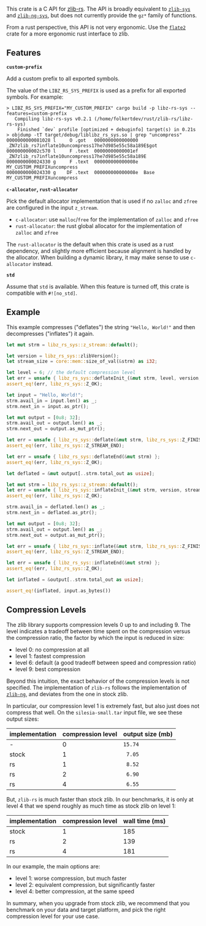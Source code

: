 This crate is a C API for [zlib-rs](https://docs.rs/zlib-rs/latest/zlib_rs/). The API is broadly equivalent to [`zlib-sys`](https://docs.rs/libz-sys/latest/libz_sys/) and [`zlib-ng-sys`](https://docs.rs/libz-ng-sys/latest/libz_ng_sys/), but does not currently provide the `gz*` family of functions.

From a rust perspective, this API is not very ergonomic. Use the [`flate2`](https://crates.io/crates/flate2) crate for a more
ergonomic rust interface to zlib.

## Features

**`custom-prefix`**

Add a custom prefix to all exported symbols.

The value of the `LIBZ_RS_SYS_PREFIX` is used as a prefix for all exported symbols. For example:

```ignore
> LIBZ_RS_SYS_PREFIX="MY_CUSTOM_PREFIX" cargo build -p libz-rs-sys --features=custom-prefix
   Compiling libz-rs-sys v0.2.1 (/home/folkertdev/rust/zlib-rs/libz-rs-sys)
    Finished `dev` profile [optimized + debuginfo] target(s) in 0.21s
> objdump -tT target/debug/liblibz_rs_sys.so | grep "uncompress"
0000000000081028 l     O .got	0000000000000000              _ZN7zlib_rs7inflate10uncompress17he7d985e55c58a189E$got
000000000002c570 l     F .text	00000000000001ef              _ZN7zlib_rs7inflate10uncompress17he7d985e55c58a189E
0000000000024330 g     F .text	000000000000008e              MY_CUSTOM_PREFIXuncompress
0000000000024330 g    DF .text	000000000000008e  Base        MY_CUSTOM_PREFIXuncompress
```

**`c-allocator`, `rust-allocator`**

Pick the default allocator implementation that is used if no `zalloc` and `zfree` are configured in the input `z_stream`.

- `c-allocator`: use `malloc`/`free` for the implementation of `zalloc` and `zfree`
- `rust-allocator`: the rust global allocator for the implementation of `zalloc` and `zfree`

The `rust-allocator` is the default when this crate is used as a rust dependency, and slightly more efficient because alignment is handled by the allocator. When building a dynamic library, it may make sense to use `c-allocator` instead.

**`std`**

Assume that `std` is available. When this feature is turned off, this crate is compatible with `#![no_std]`.

## Example

This example compresses ("deflates") the string `"Hello, World!"` and then decompresses
("inflates") it again.

```rust
let mut strm = libz_rs_sys::z_stream::default();

let version = libz_rs_sys::zlibVersion();
let stream_size = core::mem::size_of_val(&strm) as i32;

let level = 6; // the default compression level
let err = unsafe { libz_rs_sys::deflateInit_(&mut strm, level, version, stream_size) };
assert_eq!(err, libz_rs_sys::Z_OK);

let input = "Hello, World!";
strm.avail_in = input.len() as _;
strm.next_in = input.as_ptr();

let mut output = [0u8; 32];
strm.avail_out = output.len() as _;
strm.next_out = output.as_mut_ptr();

let err = unsafe { libz_rs_sys::deflate(&mut strm, libz_rs_sys::Z_FINISH) };
assert_eq!(err, libz_rs_sys::Z_STREAM_END);

let err = unsafe { libz_rs_sys::deflateEnd(&mut strm) };
assert_eq!(err, libz_rs_sys::Z_OK);

let deflated = &mut output[..strm.total_out as usize];

let mut strm = libz_rs_sys::z_stream::default();
let err = unsafe { libz_rs_sys::inflateInit_(&mut strm, version, stream_size) };
assert_eq!(err, libz_rs_sys::Z_OK);

strm.avail_in = deflated.len() as _;
strm.next_in = deflated.as_ptr();

let mut output = [0u8; 32];
strm.avail_out = output.len() as _;
strm.next_out = output.as_mut_ptr();

let err = unsafe { libz_rs_sys::inflate(&mut strm, libz_rs_sys::Z_FINISH) };
assert_eq!(err, libz_rs_sys::Z_STREAM_END);

let err = unsafe { libz_rs_sys::inflateEnd(&mut strm) };
assert_eq!(err, libz_rs_sys::Z_OK);

let inflated = &output[..strm.total_out as usize];

assert_eq!(inflated, input.as_bytes())
```

## Compression Levels

The zlib library supports compression levels 0 up to and including 9. The level indicates a tradeoff between time spent on the compression versus the compression ratio, the factor by which the input is reduced in size:

- level 0: no compression at all
- level 1: fastest compression
- level 6: default (a good tradeoff between speed and compression ratio)
- level 9: best compression

Beyond this intuition, the exact behavior of the compression levels is not specified. The implementation of `zlib-rs` follows the implementation of [`zlib-ng`](https://github.com/zlib-ng/zlib-ng), and deviates from the one in stock zlib.

In particular, our compression level 1 is extremely fast, but also just does not compress that well. On the `silesia-small.tar` input file, we see these output sizes:

| implementation | compression level | output size (mb) |
| --- | --- | --- |
| -     | 0 | `15.74` |
| stock | 1 | ` 7.05` |
| rs    | 1 | ` 8.52` |
| rs    | 2 | ` 6.90` |
| rs    | 4 | ` 6.55` |

But, `zlib-rs` is much faster than stock zlib. In our benchmarks, it is only at level 4 that we spend roughly as much time as stock zlib on level 1:

| implementation | compression level | wall time (ms) |
| --- | --- | --- |
| stock | 1 | 185 |
| rs | 2 | 139 |
| rs | 4 | 181 |

In our example, the main options are:

- level 1: worse compression, but much faster
- level 2: equivalent compression, but significantly faster
- level 4: better compression, at the same speed

In summary, when you upgrade from stock zlib, we recommend that you benchmark on your data and target platform, and pick the right compression level for your use case. 
